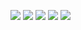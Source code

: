 ![](http://github-profile-summary-cards.vercel.app/api/cards/profile-details?username=pavelsust&theme=default) 
![](http://github-profile-summary-cards.vercel.app/api/cards/repos-per-language?username=pavelsust&theme=default) 
![](http://github-profile-summary-cards.vercel.app/api/cards/most-commit-language?username=pavelsust&theme=default) 
![](http://github-profile-summary-cards.vercel.app/api/cards/stats?username=pavelsust&theme=default) 
![](http://github-profile-summary-cards.vercel.app/api/cards/productive-time?username=pavelsust&theme=default&utcOffset=8) 
